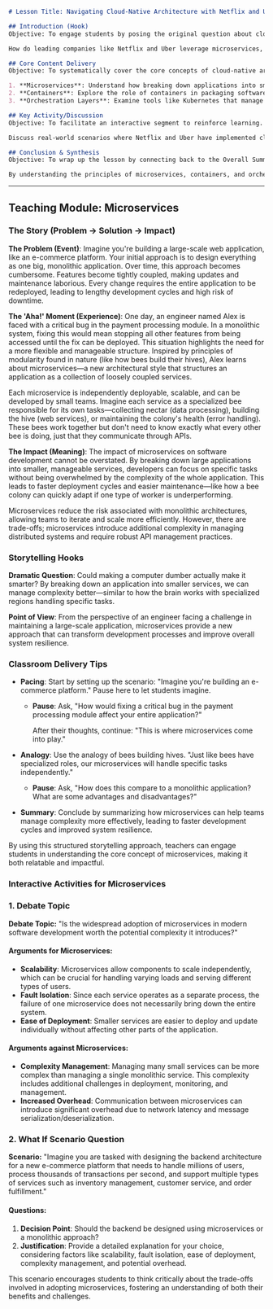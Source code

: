 ```markdown
# Lesson Title: Navigating Cloud-Native Architecture with Netflix and Uber

## Introduction (Hook)
Objective: To engage students by posing the original question about cloud-native architecture and its real-world applications.

How do leading companies like Netflix and Uber leverage microservices, containers, and orchestration layers to achieve continuous deployment, elastic scaling, and rapid feature introduction?

## Core Content Delivery
Objective: To systematically cover the core concepts of cloud-native architecture in a logical teaching order.

1. **Microservices**: Understand how breaking down applications into smaller, independently deployable services enhances flexibility and scalability.
2. **Containers**: Explore the role of containers in packaging software with its dependencies for consistent deployment across environments.
3. **Orchestration Layers**: Examine tools like Kubernetes that manage containerized applications at scale, enabling automated scaling and deployment.

## Key Activity/Discussion
Objective: To facilitate an interactive segment to reinforce learning.

Discuss real-world scenarios where Netflix and Uber have implemented cloud-native architecture using microservices, containers, and orchestration layers. How do these implementations support their business goals?

## Conclusion & Synthesis
Objective: To wrap up the lesson by connecting back to the Overall Summary.

By understanding the principles of microservices, containers, and orchestration layers in cloud-native architecture, students can appreciate how modern companies like Netflix and Uber achieve high scalability and agility. This knowledge sets a strong foundation for exploring more advanced topics in cloud computing.
```


---

## Teaching Module: Microservices
### The Story (Problem -> Solution -> Impact)

**The Problem (Event)**: Imagine you're building a large-scale web application, like an e-commerce platform. Your initial approach is to design everything as one big, monolithic application. Over time, this approach becomes cumbersome. Features become tightly coupled, making updates and maintenance laborious. Every change requires the entire application to be redeployed, leading to lengthy development cycles and high risk of downtime.

**The 'Aha!' Moment (Experience)**: One day, an engineer named Alex is faced with a critical bug in the payment processing module. In a monolithic system, fixing this would mean stopping all other features from being accessed until the fix can be deployed. This situation highlights the need for a more flexible and manageable structure. Inspired by principles of modularity found in nature (like how bees build their hives), Alex learns about microservices—a new architectural style that structures an application as a collection of loosely coupled services.

Each microservice is independently deployable, scalable, and can be developed by small teams. Imagine each service as a specialized bee responsible for its own tasks—collecting nectar (data processing), building the hive (web services), or maintaining the colony's health (error handling). These bees work together but don't need to know exactly what every other bee is doing, just that they communicate through APIs.

**The Impact (Meaning)**: The impact of microservices on software development cannot be overstated. By breaking down large applications into smaller, manageable services, developers can focus on specific tasks without being overwhelmed by the complexity of the whole application. This leads to faster deployment cycles and easier maintenance—like how a bee colony can quickly adapt if one type of worker is underperforming.

Microservices reduce the risk associated with monolithic architectures, allowing teams to iterate and scale more efficiently. However, there are trade-offs; microservices introduce additional complexity in managing distributed systems and require robust API management practices.

### Storytelling Hooks

**Dramatic Question**: Could making a computer dumber actually make it smarter? By breaking down an application into smaller services, we can manage complexity better—similar to how the brain works with specialized regions handling specific tasks.

**Point of View**: From the perspective of an engineer facing a challenge in maintaining a large-scale application, microservices provide a new approach that can transform development processes and improve overall system resilience.

### Classroom Delivery Tips

- **Pacing**: Start by setting up the scenario: "Imagine you're building an e-commerce platform." Pause here to let students imagine.
  
  - **Pause**: Ask, "How would fixing a critical bug in the payment processing module affect your entire application?"
  
    After their thoughts, continue: "This is where microservices come into play."

- **Analogy**: Use the analogy of bees building hives. "Just like bees have specialized roles, our microservices will handle specific tasks independently."
  
  - **Pause**: Ask, "How does this compare to a monolithic application? What are some advantages and disadvantages?"
  
- **Summary**: Conclude by summarizing how microservices can help teams manage complexity more effectively, leading to faster development cycles and improved system resilience.

By using this structured storytelling approach, teachers can engage students in understanding the core concept of microservices, making it both relatable and impactful.

### Interactive Activities for Microservices
### 1. Debate Topic

**Debate Topic:**
"Is the widespread adoption of microservices in modern software development worth the potential complexity it introduces?"

#### Arguments for Microservices:
- **Scalability**: Microservices allow components to scale independently, which can be crucial for handling varying loads and serving different types of users.
- **Fault Isolation**: Since each service operates as a separate process, the failure of one microservice does not necessarily bring down the entire system.
- **Ease of Deployment**: Smaller services are easier to deploy and update individually without affecting other parts of the application.

#### Arguments against Microservices:
- **Complexity Management**: Managing many small services can be more complex than managing a single monolithic service. This complexity includes additional challenges in deployment, monitoring, and management.
- **Increased Overhead**: Communication between microservices can introduce significant overhead due to network latency and message serialization/deserialization.

### 2. What If Scenario Question

**Scenario:**
"Imagine you are tasked with designing the backend architecture for a new e-commerce platform that needs to handle millions of users, process thousands of transactions per second, and support multiple types of services such as inventory management, customer service, and order fulfillment."

#### Questions:
1. **Decision Point**: Should the backend be designed using microservices or a monolithic approach?
2. **Justification**: Provide a detailed explanation for your choice, considering factors like scalability, fault isolation, ease of deployment, complexity management, and potential overhead.

This scenario encourages students to think critically about the trade-offs involved in adopting microservices, fostering an understanding of both their benefits and challenges.